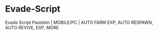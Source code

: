 # Evade-Script
Evade Script Pastebin | MOBILE/PC | AUTO FARM EXP, AUTO RESPAWN, AUTO REVIVE, ESP, MORE
